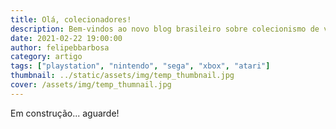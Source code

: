 ```yaml
---
title: Olá, colecionadores!
description: Bem-vindos ao novo blog brasileiro sobre colecionismo de videogames.
date: 2021-02-22 19:00:00
author: felipebbarbosa
category: artigo
tags: ["playstation", "nintendo", "sega", "xbox", "atari"]
thumbnail: ../static/assets/img/temp_thumbnail.jpg
cover: /assets/img/temp_thumnail.jpg
---
```


Em construção... aguarde!